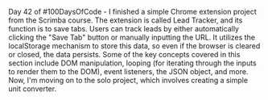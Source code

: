 Day 42 of #100DaysOfCode - I finished a simple Chrome extension project from the Scrimba course.
The extension is called Lead Tracker, and its function is to save tabs. Users can track leads by either automatically clicking the "Save Tab" button or manually inputting the URL.
It utilizes the localStorage mechanism to store this data, so even if the browser is cleared or closed, the data persists.
Some of the key concepts covered in this section include DOM manipulation, looping (for iterating through the inputs to render them to the DOM), event listeners, the JSON object, and more. Now, I'm moving on to the solo project, which involves creating a simple unit converter.
